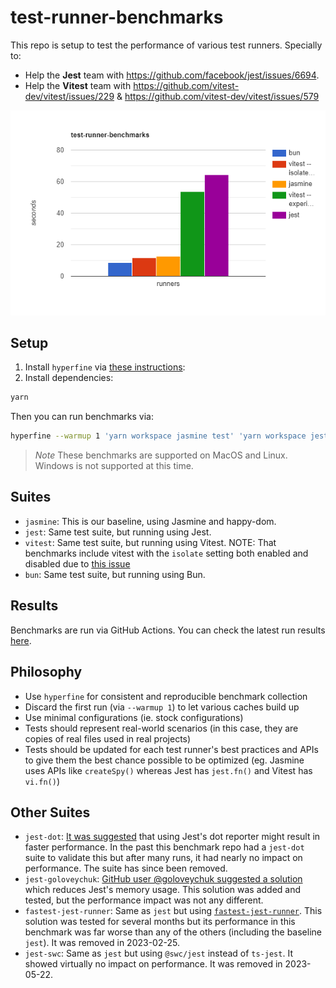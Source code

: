 # test-runner-benchmarks

This repo is setup to test the performance of various test runners. Specially to:

- Help the **Jest** team with https://github.com/facebook/jest/issues/6694.
- Help the **Vitest** team with https://github.com/vitest-dev/vitest/issues/229 & https://github.com/vitest-dev/vitest/issues/579

![](results.png?raw=true)

## Setup

1. Install `hyperfine` via [these instructions](https://github.com/sharkdp/hyperfine#installation):
2. Install dependencies:
```sh
yarn
```

Then you can run benchmarks via:

```sh
hyperfine --warmup 1 'yarn workspace jasmine test' 'yarn workspace jest test' 'yarn workspace vitest test --experimentalVmThreads' 'yarn workspace vitest test --isolate=false' 'yarn workspace bun test'
```

> *Note*
> These benchmarks are supported on MacOS and Linux. Windows is not supported at this time.

## Suites

- `jasmine`: This is our baseline, using Jasmine and happy-dom.
- `jest`: Same test suite, but running using Jest.
- `vitest`: Same test suite, but running using Vitest. NOTE: That benchmarks include vitest with the `isolate` setting both enabled and disabled due to [this issue](https://github.com/vitest-dev/vitest/issues/229#issuecomment-1003235680)
- `bun`: Same test suite, but running using Bun.

## Results

Benchmarks are run via GitHub Actions. You can check the latest run results [here](https://github.com/EvHaus/jest-vs-jasmine/actions/workflows/benchmark.yaml).

## Philosophy

- Use `hyperfine` for consistent and reproducible benchmark collection
- Discard the first run (via `--warmup 1`) to let various caches build up
- Use minimal configurations (ie. stock configurations)
- Tests should represent real-world scenarios (in this case, they are copies of real files used in real projects)
- Tests should be updated for each test runner's best practices and APIs to give them the best chance possible to be optimized (eg. Jasmine uses APIs like `createSpy()` whereas Jest has `jest.fn()` and Vitest has `vi.fn()`)

## Other Suites

- `jest-dot`: [It was suggested](https://github.com/facebook/jest/issues/6694#issuecomment-409574937) that using Jest's dot reporter might result in faster performance. In the past this benchmark repo had a `jest-dot` suite to validate this but after many runs, it had nearly no impact on performance. The suite has since been removed.
- `jest-goloveychuk`: [GitHub user @goloveychuk suggested a solution](https://github.com/facebook/jest/issues/6694#issuecomment-814234244) which reduces Jest's memory usage. This solution was added and tested, but the performance impact was not any different.
- `fastest-jest-runner`: Same as `jest` but using [`fastest-jest-runner`](https://github.com/goloveychuk/fastest-jest-runner). This solution was tested for several months but its performance in this benchmark was far worse than any of the others (including the baseline `jest`). It was removed in 2023-02-25.
- `jest-swc`: Same as `jest` but using `@swc/jest` instead of `ts-jest`. It showed virtually no impact on performance. It was removed in 2023-05-22.

